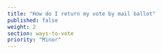 ```yaml
---
title: "How do I return my vote by mail ballot"
published: false
weight: 2
section: ways-to-vote
priority: "Minor"
---
```

